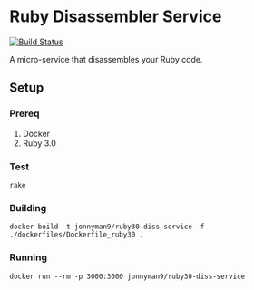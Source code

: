 # Ruby Disassembler Service
[![Build Status](https://travis-ci.org/jkeam/ruby_disassembler_service.svg?branch=master)](https://travis-ci.org/jkeam/ruby_disassembler_service)

A micro-service that disassembles your Ruby code.

## Setup

### Prereq
1. Docker
2. Ruby 3.0

### Test
```
rake
```

### Building
```
docker build -t jonnyman9/ruby30-diss-service -f ./dockerfiles/Dockerfile_ruby30 .
```

### Running
```
docker run --rm -p 3000:3000 jonnyman9/ruby30-diss-service
```
